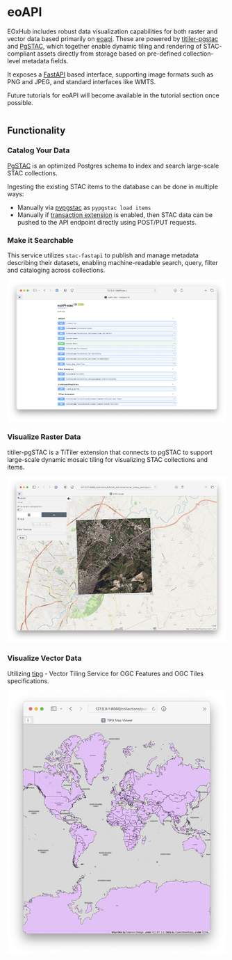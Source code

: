 # eoAPI

EOxHub includes robust data visualization capabilities for both raster and vector data based primarily on [eoapi](https://eoapi.dev/). These are powered by [titiler-pgstac](https://github.com/stac-utils/titiler-pgstac) and [PgSTAC](https://github.com/stac-utils/pgstac), which together enable dynamic tiling and rendering of STAC-compliant assets directly from storage based on pre-defined collection-level metadata fields.

It exposes a [FastAPI](https://fastapi.tiangolo.com/) based interface, supporting image formats such as PNG and JPEG, and standard interfaces like WMTS.

Future tutorials for eoAPI will become available in the tutorial section once possible.

```{note} Like any other application eoAPI might not be available in your EOxHub Workspace. Contact your workspace admin to change this.
```

## Functionality

### Catalog Your Data

[PgSTAC](https://github.com/stac-utils/pgstac) is an optimized Postgres schema to index and search large-scale STAC collections.

Ingesting the existing STAC items to the database can be done in multiple ways:

- Manually via [pypgstac](https://stac-utils.github.io/pgstac/pypgstac/) as `pypgstac load items`
- Manually if [transaction extension](https://github.com/stac-api-extensions/transaction?tab=readme-ov-file#methods) is enabled, then STAC data can be pushed to the API endpoint directly using POST/PUT requests.

### Make it Searchable

This service utilizes `stac-fastapi` to publish and manage metadata describing their datasets, enabling machine-readable search, query, filter and cataloging across collections.

![eoapi_stac](assets/eoapi_stac.png)


### Visualize Raster Data

titiler-pgSTAC is a TiTiler extension that connects to pgSTAC to support large-scale dynamic mosaic tiling for visualizing STAC collections and items.

![eoapi_dynamic_tiler](assets/eoapi_dynamic_tiler.png)

### Visualize Vector Data

Utilizing [tipg](https://github.com/developmentseed/tipg) - Vector Tiling Service  for OGC Features and OGC Tiles specifications.

![tipg](assets/tipg.png)



